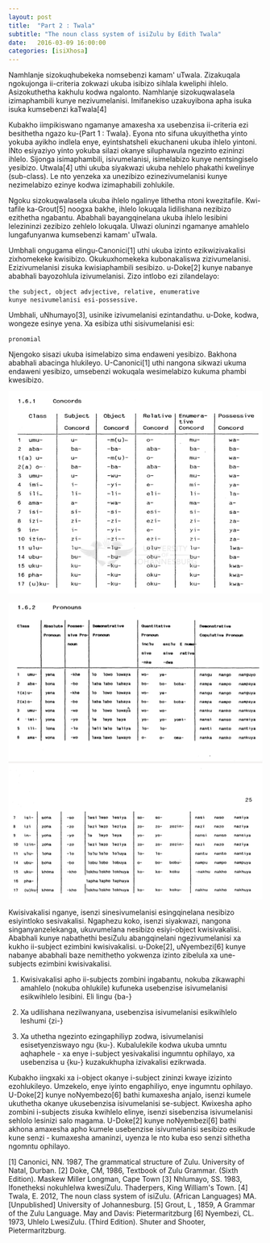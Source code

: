 ```yaml
---
layout: post
title:  "Part 2 : Twala"
subtitle: "The noun class system of isiZulu by Edith Twala"
date:   2016-03-09 16:00:00
categories: [isiXhosa]
---
```


Namhlanje sizokuqhubekeka nomsebenzi kamam' uTwala. Zizakuqala ngokujonga ii-criteria zokwazi ukuba
isibizo sihlala kweliphi ihlelo. Asizokuthetha kakhulu kodwa ngalonto. Namhlanje sizokuqwalasela izimaphambili kunye nezivumelanisi. Imifanekiso uzakuyibona apha isuka isuka kumsebenzi kaTwala[4]

Kubakho iimpikiswano ngamanye amaxesha xa usebenzisa ii-criteria ezi besithetha ngazo ku-{Part 1 : Twala}.
Eyona nto sifuna ukuyithetha yinto yokuba ayikho indlela enye, eyintshatsheli ekuchaneni ukuba ihlelo yintoni. INto esiyaziyo yinto yokuba silazi okanye siluphawula ngezinto ezininzi ihlelo. Sijonga
isimaphambili, isivumelanisi, isimelabizo kunye nentsingiselo yesibizo. Utwala[4] uthi ukuba siyakwazi ukuba nehlelo phakathi kwelinye (sub-class). Le nto yenzeka xa unezibizo ezinezivumelanisi kunye nezimelabizo ezinye kodwa izimaphabili zohlukile.


Ngoku sizokuqwalasela ukuba ihlelo ngalinye lithetha ntoni kwezitafile. Kwi-tafile ka-Grout[5]
noogxa bakhe, ihlelo lokuqala lidilishana nezibizo ezithetha ngabantu. Ababhali bayangqinelana
ukuba ihlelo lesibini lelezininzi zezibizo zehlelo lokuqala. Ulwazi oluninzi ngamanye amahlelo
lungafunyanwa kumsebenzi kamam' uTwala.

Umbhali ongugama elingu-Canonici[1] uthi ukuba izinto ezikwizivakalisi zixhomekeke kwisibizo. Okukuxhomekeka kubonakaliswa zizivumelanisi. Ezizivumelanisi zisuka kwisiaphambili sesibizo. u-Doke[2] kunye nabanye ababhali bayozohlula izivumelanisi. Zizo intlobo ezi zilandelayo:

	the subject, object advjective, relative, enumerative
	kunye nesivumelanisi esi-possessive.

Umbhali, uNhumayo[3], usinike izivumelanisi ezintandathu. u-Doke, kodwa, wongeze esinye yena. Xa esibiza uthi sisivumelanisi esi:

	pronomial

Njengoko sisazi ukuba isimelabizo sima endaweni yesibizo. Bakhona ababhali abacinga hlukileyo.
U-Canonici[1] uthi nangona sikwazi ukuma endaweni yesibizo, umsebenzi wokuqala wesimelabizo kukuma
phambi kwesibizo.


![Concords](https://raw.githubusercontent.com/AdeebNqo/adeebnqo.github.io/master/assets/posts/izivumelanisi.png)


![Pronouns](https://raw.githubusercontent.com/AdeebNqo/adeebnqo.github.io/master/assets/posts/izimelabizo.png)

Kwisivakalisi nganye, isenzi sinesivumelanisi esingqinelana nesibizo esiyintloko sesivakalisi.
Ngaphezu koko, isenzi siyakwazi, nangona singanyanzelekanga, ukuvumelana nesibizo esiyi-object kwisivakalisi. Ababhali kunye nabathethi besiZulu abangqinelani ngezivumelanisi xa kukho ii-subject
ezimbini kwisivakalisi. u-Doke[2], uNyembezi[6] kunye nabanye ababhali baze nemithetho yokwenza izinto
zibelula xa une-subjects ezimbini kwisivakalisi.

1. Kwisivakalisi apho ii-subjects zombini ingabantu, nokuba zikawaphi amahlelo (nokuba ohlukile) kufuneka
usebenzise isivumelanisi esikwihlelo lesibini. Eli lingu {ba-}

2. Xa udilishana nezilwanyana, usebenzisa isivumelanisi esikwihlelo leshumi {zi-}

3. Xa uthetha ngezinto ezingaphiliyp zodwa, isivumelanisi esisetyenziswayo ngu {ku-}.
Kubalulekile kodwa ukuba umntu aqhaphele - xa enye i-subject yesivakalisi ingumntu ophilayo,
xa usebenzisa u {ku-} kuzakukhupha izivakalisi ezikrwada.

Kubakho iingxaki xa i-object okanye i-subject zininzi kwaye izizinto ezohlukileyo. Umzekelo, enye
iyinto engaphiliyo, enye ingumntu ophilayo. U-Doke[2] kunye noNyembezo[6] bathi kumaxesha anjalo,
isenzi kumele ukuthetha okanye ukusebenzisa isivumelanisi se-subject. Kwixesha apho zombini i-subjects
zisuka kwihlelo elinye, isenzi sisebenzisa isivumelanisi sehlolo lesinizi salo magama. U-Doke[2] kunye
noNyembezi[6] bathi akhona amaxesha apho kumele usebenzise isivumelanisi sesibizo esikude kune senzi - kumaxesha amaninzi, uyenza le nto kuba eso senzi sithetha ngomntu ophilayo.

[1] Canonici, NN. 1987, The grammatical structure of Zulu. University of Natal, Durban.
[2] Doke, CM, 1986, Textbook of Zulu Grammar. (Sixth Edition). Maskew Miller Longman, Cape Town
[3] Nhlumayo, SS. 1983, Ifonetheksi nokuhlelwa kwesiZulu. Thaderpers, King William's Town.
[4] Twala, E. 2012, The noun class system of isiZulu. (African Languages) MA. [Unpublished] University of Johannesburg.
[5] Grout, L , 1859, A Grammar of the Zulu Language. May and Davis: Pietermaritzburg
[6] Nyembezi, CL. 1973, Uhlelo LwesiZulu. (Third Edition). Shuter and Shooter, Pietermaritzburg.